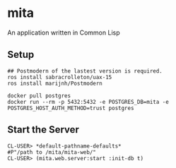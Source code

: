 # mita
An application written in Common Lisp

## Setup

```shell
## Postmodern of the lastest version is required.
ros install sabracrolleton/uax-15
ros install marijnh/Postmodern

docker pull postgres
docker run --rm -p 5432:5432 -e POSTGRES_DB=mita -e POSTGRES_HOST_AUTH_METHOD=trust postgres 
```

## Start the Server

```
CL-USER> *default-pathname-defaults*
#P"/path to /mita/mita-web/"
CL-USER> (mita.web.server:start :init-db t)
```
